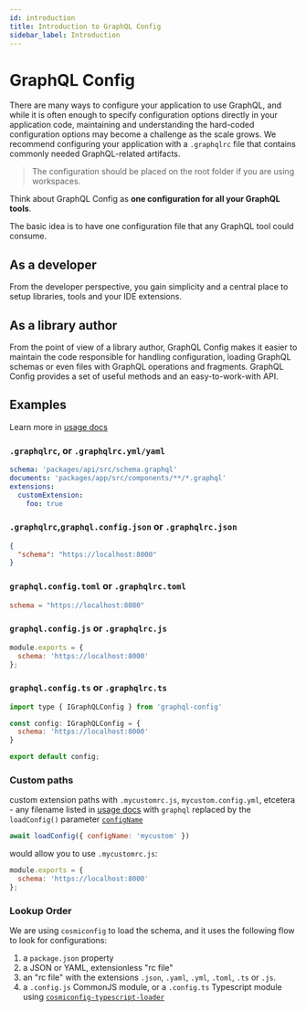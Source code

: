 ```yaml
---
id: introduction
title: Introduction to GraphQL Config
sidebar_label: Introduction
---
```


# GraphQL Config

There are many ways to configure your application to use GraphQL, and while it is often enough to specify configuration options directly in your application code, maintaining and understanding the hard-coded configuration options may become a challenge as the scale grows. We recommend configuring your application with a `.graphqlrc` file that contains commonly needed GraphQL-related artifacts.

> The configuration should be placed on the root folder if you are using workspaces.

Think about GraphQL Config as **one configuration for all your GraphQL tools**.

The basic idea is to have one configuration file that any GraphQL tool could consume. 

## As a developer

From the developer perspective, you gain simplicity and a central place to setup libraries, tools and your IDE extensions. 

## As a library author

From the point of view of a library author, GraphQL Config makes it easier to maintain the code responsible for handling configuration, loading GraphQL schemas or even files with GraphQL operations and fragments. GraphQL Config provides a set of useful methods and an easy-to-work-with API.

## Examples

Learn more in [usage docs](usage)

### `.graphqlrc`, or `.graphqlrc.yml/yaml`
```yaml
schema: 'packages/api/src/schema.graphql'
documents: 'packages/app/src/components/**/*.graphql'
extensions:
  customExtension:
    foo: true
```

### `.graphqlrc`,`graphql.config.json` or `.graphqlrc.json`
```json
{
  "schema": "https://localhost:8000"
}
```

### `graphql.config.toml` or `.graphqlrc.toml`
```toml
schema = "https://localhost:8080"
```

### `graphql.config.js` or `.graphqlrc.js`
```js
module.exports = {
  schema: 'https://localhost:8000'
};
```

### `graphql.config.ts` or `.graphqlrc.ts`
```js
import type { IGraphQLConfig } from 'graphql-config'

const config: IGraphQLConfig = {
  schema: 'https://localhost:8000'
}

export default config;
```

### Custom paths
custom extension paths with `.mycustomrc.js`, `mycustom.config.yml`, etcetera - any filename listed in [usage docs](usage) with `graphql` replaced by the `loadConfig()` parameter [`configName`](load-config#configname)


```js
await loadConfig({ configName: 'mycustom' })
```

would allow you to use `.mycustomrc.js`:

```js
module.exports = {
  schema: 'https://localhost:8000'
};
```


### Lookup Order
We are using `cosmiconfig` to load the schema, and it uses the following flow to look for configurations:
1. a `package.json` property
2. a JSON or YAML, extensionless "rc file"
3. an "rc file" with the extensions `.json`, `.yaml`, `.yml`, `.toml`, `.ts` or `.js`.
4. a `.config.js` CommonJS module, or a `.config.ts` Typescript module using [`cosmiconfig-typescript-loader`](https://github.com/EndemolShineGroup/cosmiconfig-typescript-loader)
